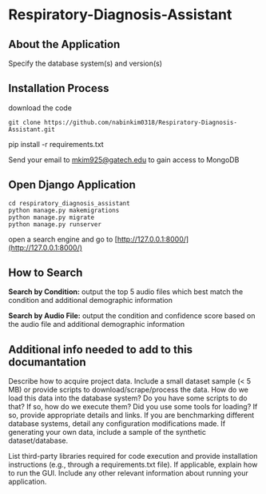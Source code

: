 # Respiratory-Diagnosis-Assistant

## About the Application

Specify the database system(s) and version(s)

## Installation Process

download the code

```
git clone https://github.com/nabinkim0318/Respiratory-Diagnosis-Assistant.git
```

pip install -r requirements.txt
<!-- pip install djongo -->
<!-- pip install django-storages -->

Send your email to mkim925@gatech.edu to gain access to MongoDB

## Open Django Application

```
cd respiratory_diagnosis_assistant
python manage.py makemigrations
python manage.py migrate
python manage.py runserver
```

open a search engine and go to [http://127.0.0.1:8000/](http://127.0.0.1:8000/)

## How to Search

**Search by Condition:** output the top 5 audio files which best match the condition and additional demographic information

**Search by Audio File:** output the condition and confidence score based on the audio file and additional demographic information

## Additional info needed to add to this documantation
Describe how to acquire project data. Include a small dataset sample (< 5 MB) or provide scripts to download/scrape/process the data.
How do we load this data into the database system?
Do you have some scripts to do that? If so, how do we execute them?
Did you use some tools for loading? If so, provide appropriate details and links.
If you are benchmarking different database systems, detail any configuration modifications made.
If generating your own data, include a sample of the synthetic dataset/database.


List third-party libraries required for code execution and provide installation instructions (e.g., through a requirements.txt file).
If applicable, explain how to run the GUI.
Include any other relevant information about running your application.
